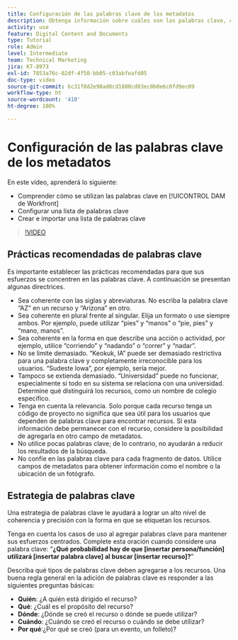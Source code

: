 ```yaml
---
title: Configuración de las palabras clave de los metadatos
description: Obtenga información sobre cuáles son las palabras clave, cómo configurar una lista de palabras clave y cómo crear e importar una lista de palabras clave en [!UICONTROL DAM de Workfront].
activity: use
feature: Digital Content and Documents
type: Tutorial
role: Admin
level: Intermediate
team: Technical Marketing
jira: KT-8973
exl-id: 7853a76c-02df-4f50-bb05-c03abfeafd05
doc-type: video
source-git-commit: 6c31f8d2e98ad8cd1880cd03ec0b0e6c0fd9ec09
workflow-type: ht
source-wordcount: '410'
ht-degree: 100%

---
```


# Configuración de las palabras clave de los metadatos

En este vídeo, aprenderá lo siguiente:

* Comprender cómo se utilizan las palabras clave en [!UICONTROL DAM de Workfront]
* Configurar una lista de palabras clave
* Crear e importar una lista de palabras clave

>[!VIDEO](https://video.tv.adobe.com/v/335236/?quality=12&learn=on)

## Prácticas recomendadas de palabras clave

Es importante establecer las prácticas recomendadas para que sus esfuerzos se concentren en las palabras clave. A continuación se presentan algunas directrices.

* Sea coherente con las siglas y abreviaturas. No escriba la palabra clave “AZ” en un recurso y “Arizona” en otro.
* Sea coherente en plural frente al singular. Elija un formato o use siempre ambos. Por ejemplo, puede utilizar “pies” y “manos” o “pie, pies” y “mano, manos”.
* Sea coherente en la forma en que describe una acción o actividad, por ejemplo, utilice “corriendo” y “nadando” o “correr” y “nadar”.
* No se limite demasiado. “Keokuk, IA” puede ser demasiado restrictiva para una palabra clave y completamente irreconocible para los usuarios. “Sudeste Iowa”, por ejemplo, sería mejor.
* Tampoco se extienda demasiado. “Universidad” puede no funcionar, especialmente si todo en su sistema se relaciona con una universidad. Determine qué distinguirá los recursos, como un nombre de colegio específico.
* Tenga en cuenta la relevancia. Solo porque cada recurso tenga un código de proyecto no significa que sea útil para los usuarios que dependen de palabras clave para encontrar recursos. Si esta información debe permanecer con el recurso, considere la posibilidad de agregarla en otro campo de metadatos.
* No utilice pocas palabras clave; de lo contrario, no ayudarán a reducir los resultados de la búsqueda.
* No confíe en las palabras clave para cada fragmento de datos. Utilice campos de metadatos para obtener información como el nombre o la ubicación de un fotógrafo.

## Estrategia de palabras clave

Una estrategia de palabras clave le ayudará a lograr un alto nivel de coherencia y precisión con la forma en que se etiquetan los recursos.

Tenga en cuenta los casos de uso al agregar palabras clave para mantener sus esfuerzos centrados. Complete esta oración cuando considere una palabra clave: “**¿Qué probabilidad hay de que [insertar persona/función] utilizará [insertar palabra clave] al buscar [insertar recurso]?**”

Describa qué tipos de palabras clave deben agregarse a los recursos. Una buena regla general en la adición de palabras clave es responder a las siguientes preguntas básicas:

* **Quién**: ¿A quién está dirigido el recurso?
* **Qué**: ¿Cuál es el propósito del recurso?
* **Dónde**: ¿Dónde se creó el recurso o dónde se puede utilizar?
* **Cuándo**: ¿Cuándo se creó el recurso o cuándo se debe utilizar?
* **Por qué**:¿Por qué se creó (para un evento, un folleto)?
